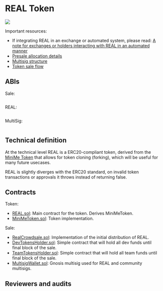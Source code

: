 # REAL Token

<img src="resources/real.jpg"/>

Important resources:
- If integrating REAL in an exchange or automated system, please read: [A note for exchanges or holders interacting with REAL in an automated manner](https://real.markets)
- [Presale allocation details](/PRESALE.md)
- [Multisig structure](/MULTISIG.md)
- [Token sale flow](/SALE_FLOW.md)

## ABIs

Sale:

```

```


REAL:

```

```

MultiSig:

```

```

## Technical definition

At the technical level REAL is a ERC20-compliant token, derived from the [MiniMe Token](https://github.com/Giveth/minime) that allows for token cloning (forking), which will be useful for many future usecases.

REAL is slightly diverges with the ERC20 standard, on invalid token transactions or approvals it throws instead of returning false.

## Contracts

Token:

- [REAL.sol](/contracts/REAL.sol): Main contract for the token. Derives MiniMeToken.
- [MiniMeToken.sol](/contracts/MiniMeToken.sol): Token implementation.

Sale:

- [RealCrowdsale.sol](/contracts/RealCrowdsale.sol): Implementation of the initial distribution of REAL.
- [DevTokensHolder.sol](/contracts/DevTokensHolder.sol): Simple contract that will hold all dev funds until final block of the sale.
- [TeamTokensHolder.sol](/contracts/TeamTokensHolder.sol): Simple contract that will hold all team funds until final block of the sale.
- [MultisigWallet.sol](/contracts/MultisigWallet.sol): Gnosis multisig used for REAL and community multisigs.

## Reviewers and audits
